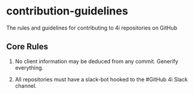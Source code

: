 # contribution-guidelines
The rules and guidelines for contributing to 4i repositories on GitHub

## Core Rules

1) No client information may be deduced from any commit. Generify everything.

2) All repositories must have a slack-bot hooked to the #GitHub 4i Slack channel.
